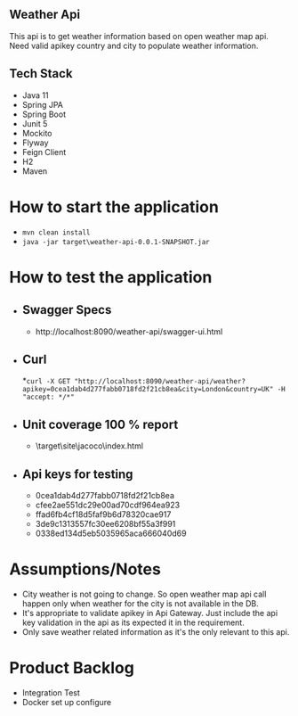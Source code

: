 ## Weather Api

This api is to get weather information based on open weather map api. Need valid apikey country and city to populate weather information.
## Tech Stack
* Java 11
* Spring JPA
* Spring Boot
* Junit 5
* Mockito
* Flyway
* Feign Client
* H2
* Maven

# How to start the application
- ```mvn clean install```
- ```java -jar target\weather-api-0.0.1-SNAPSHOT.jar```
# How to test the application
* ## Swagger Specs
  * http://localhost:8090/weather-api/swagger-ui.html
* ## Curl
  *```curl -X GET "http://localhost:8090/weather-api/weather?apikey=0cea1dab4d277fabb0718fd2f21cb8ea&city=London&country=UK" -H  "accept: */*"```
* ## Unit coverage 100 % report
  * \target\site\jacoco\index.html
  
 * ## Api keys for testing
    * 0cea1dab4d277fabb0718fd2f21cb8ea
    * cfee2ae551dc29e00ad70cdf964ea923
    * ffad6fb4cf18d5faf9b6d78320cae917
    * 3de9c1313557fc30ee6208bf55a3f991
    * 0338ed134d5eb5035965aca666040d69

# Assumptions/Notes
* City weather is not going to change. So open weather map api call happen only when  weather for the city is not available in the DB.
* It's appropriate to validate apikey in Api Gateway. Just include the api key validation in the api as its expected it in the  requirement.
* Only save weather related information as it's the only relevant to this api.

# Product Backlog
* Integration Test
* Docker set up configure 



